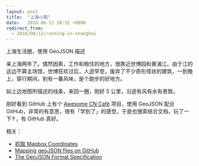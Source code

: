 ```yaml
---
layout: post
title:  "上海小跑"
date:   2016-08-12 18:32 +0800
redirect_from:
  - 2016/08/12/running-in-shanghai
---
```


<script src="https://embed.github.com/view/geojson/placeless/placeless.github.io/master/files/data/running.geojson?height=420&width=740"></script>

<figcaption>上海生活圈，使用 GeoJSON 描述</figcaption>

来上海两年了。偶然因素，工作和租住的地方，很靠近世博园和黄浦江。由于江的这边不算主场馆，世博狂欢过后，人迹罕至，废弃了不少奇形怪状的建筑，一到晚上，穿行期间，别有一番风味，是个跑步的好地方。

如上边地图所描述的线条，来回一圈，刚好 5 公里，沿途有风有水有景致。

刚好看到 GitHub 上有个 [Awesome CN Café](https://github.com/ElaWorkshop/awesome-cn-cafe) 项目，使用 GeoJSON 配合 GitHub，非常的有意思，很有「学到了」的感觉，于是也搜索结合文档，玩了一下↑，有 GitHub 真好。

相关：

- [抓取 Mapbox Coordinates](https://www.mapbox.com/mapbox-gl-js/example/mouse-position/)
- [Mapping geoJSON files on GitHub](https://help.github.com/articles/mapping-geojson-files-on-github/)
- [The GeoJSON Format Specification](http://geojson.org/geojson-spec.html)